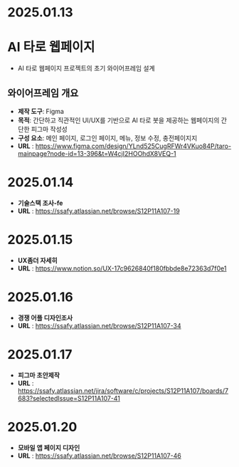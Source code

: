 # 2025.01.13
# AI 타로 웹페이지

* AI 타로 웹페이지 프로젝트의 초기 와이어프레임 설계


## 와이어프레임 개요

- **제작 도구**: Figma
- **목적**: 간단하고 직관적인 UI/UX를 기반으로 AI 타로 봇을 제공하는 웹페이지의 간단한 피그마 작성성
- **구성 요소**: 메인 페이지, 로그인 페이지, 메뉴, 정보 수정, 충전페이지지
- **URL** : https://www.figma.com/design/YLnd525CugRFWr4VKuo84P/taro-mainpage?node-id=13-396&t=W4cjI2HOOhdX8VEQ-1


# 2025.01.14

- **기술스택 조사-fe**
- **URL** : https://ssafy.atlassian.net/browse/S12P11A107-19


# 2025.01.15
- **UX좀더 자세히**
- **URL** : https://www.notion.so/UX-17c9626840f180fbbde8e72363d7f0e1

# 2025.01.16
- **경쟁 어플 디자인조사**
- **URL** : https://ssafy.atlassian.net/browse/S12P11A107-34

# 2025.01.17
- **피그마 초안제작**
- **URL** : https://ssafy.atlassian.net/jira/software/c/projects/S12P11A107/boards/7683?selectedIssue=S12P11A107-41

# 2025.01.20
- **모바일 앱 페이지 디자인**
- **URL** : https://ssafy.atlassian.net/browse/S12P11A107-46